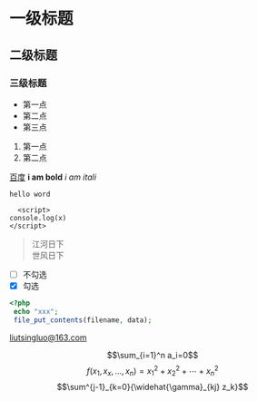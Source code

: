 # 一级标题
## 二级标题
### 三级标题
- 第一点
- 第二点
- 第三点
1. 第一点
2. 第二点
  
  [百度](http://www.baidu.com)
   **i am bold**
  *i am itali*
  
  `hello word`
  ```
    <script>
  console.log(x)
  </script>
```
> 江河日下  
> 世风日下




- [ ]  不勾选
- [x] 勾选
```php
<?php 
 echo "xxx";
 file_put_contents(filename, data);
```
<liutsingluo@163.com>

$$\sum_{i=1}^n a_i=0$$
$$f(x_1,x_x,\ldots,x_n) = x_1^2 + x_2^2 + \cdots + x_n^2 $$
$$\sum^{j-1}_{k=0}{\widehat{\gamma}_{kj} z_k}$$



 

